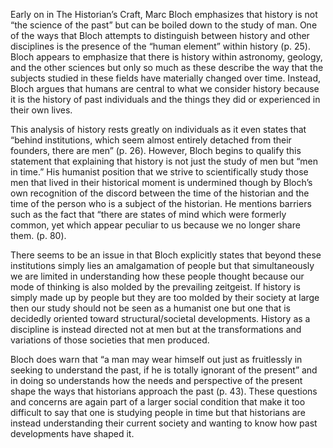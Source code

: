 Early on in The Historian’s Craft, Marc Bloch emphasizes that history is not “the science of the past” but can be boiled down to the study of man. One of the ways that Bloch attempts to distinguish between history and other disciplines is the presence of the “human element” within history (p. 25). Bloch appears to emphasize that there is history within astronomy, geology, and the other sciences but only so much as these describe the way that the subjects studied in these fields have materially changed over time. Instead, Bloch argues that humans are central to what we consider history because it is the history of past individuals and the things they did or experienced in their own lives.

This analysis of history rests greatly on individuals as it even states that “behind institutions, which seem almost entirely detached from their founders, there are men” (p. 26). However, Bloch begins to qualify this statement that explaining that history is not just the study of men but “men in time.” His humanist position that we strive to scientifically study those men that lived in their historical moment is undermined though by Bloch’s own recognition of the discord between the time of the historian and the time of the person who is a subject of the historian. He mentions barriers such as the fact that “there are states of mind which were formerly common, yet which appear peculiar to us because we no longer share them. (p. 80).

There seems to be an issue in that Bloch explicitly states that beyond these institutions simply lies an amalgamation of people but that simultaneously we are limited in understanding how these people thought because our mode of thinking is also molded by the prevailing zeitgeist. If history is simply made up by people but they are too molded by their society at large then our study should not be seen as a humanist one but one that is decidedly oriented toward structural/societal developments. History as a discipline is instead directed not at men but at the transformations and variations of those societies that men produced.

Bloch does warn that “a man may wear himself out just as fruitlessly in seeking to understand the past, if he is totally ignorant of the present” and in doing so understands how the needs and perspective of the present shape the ways that historians approach the past (p. 43). These questions and concerns are again part of a larger social condition that make it too difficult to say that one is studying people in time but that historians are instead understanding their current society and wanting to know how past developments have shaped it.
